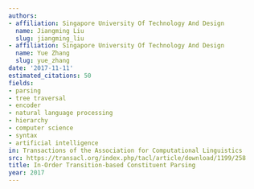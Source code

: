 ```yaml
---
authors:
- affiliation: Singapore University Of Technology And Design
  name: Jiangming Liu
  slug: jiangming_liu
- affiliation: Singapore University Of Technology And Design
  name: Yue Zhang
  slug: yue_zhang
date: '2017-11-11'
estimated_citations: 50
fields:
- parsing
- tree traversal
- encoder
- natural language processing
- hierarchy
- computer science
- syntax
- artificial intelligence
in: Transactions of the Association for Computational Linguistics
src: https://transacl.org/index.php/tacl/article/download/1199/258
title: In-Order Transition-based Constituent Parsing
year: 2017
---
```

